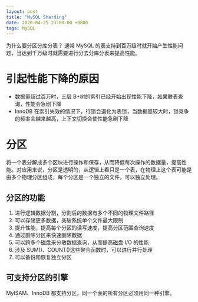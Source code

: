 ```yaml
---
layout: post
title: "MySQL Sharding"
date: 2020-04-25 23:00:00 +0800
tags: MySQL
---
```


为什么要分区分库分表？
通常 MySQL 的表支持到百万级时就开始产生性能问题，当达到千万级时就需要进行分去分库分表来提高性能。

# 引起性能下降的原因

- 数据量超过百万时，三层 B+树的索引已经开始出现性能下降，如果联表查询，性能会急剧下降
- InnoDB 在索引失效的情况下，行锁会退化为表锁，当数据量较大时，锁竞争的频率会越来越高，上下文切换会使性能急剧下降

# 分区

将一个表分解成多个区块进行操作和保存，从而降低每次操作的数据量，提高性能。对应用来说，分区是透明的，从逻辑上看只是一个表，在物理上这个表可能是由多个物理分区组成，每个分区是一个独立的文件，可以独立处理。

## 分区的功能

1. 进行逻辑数据分割，分割后的数据有多个不同的物理文件路径
2. 可以存储更多数据，突破系统单个文件最大限制
3. 提升性能，提高每个分区的读写速度，提高分区范围查询速度
4. 通过删除分区来快速删除数据
5. 可以跨多个磁盘来分散数据查询，从而提高磁盘 I/O 的性能
6. 涉及 SUM()、COUNT()这些聚合函数时，可以进行并行处理
7. 可以备份和恢复独立分区

## 可支持分区的引擎

MyISAM、InnoDB 都支持分区。同一个表的所有分区必须用同一种引擎。
